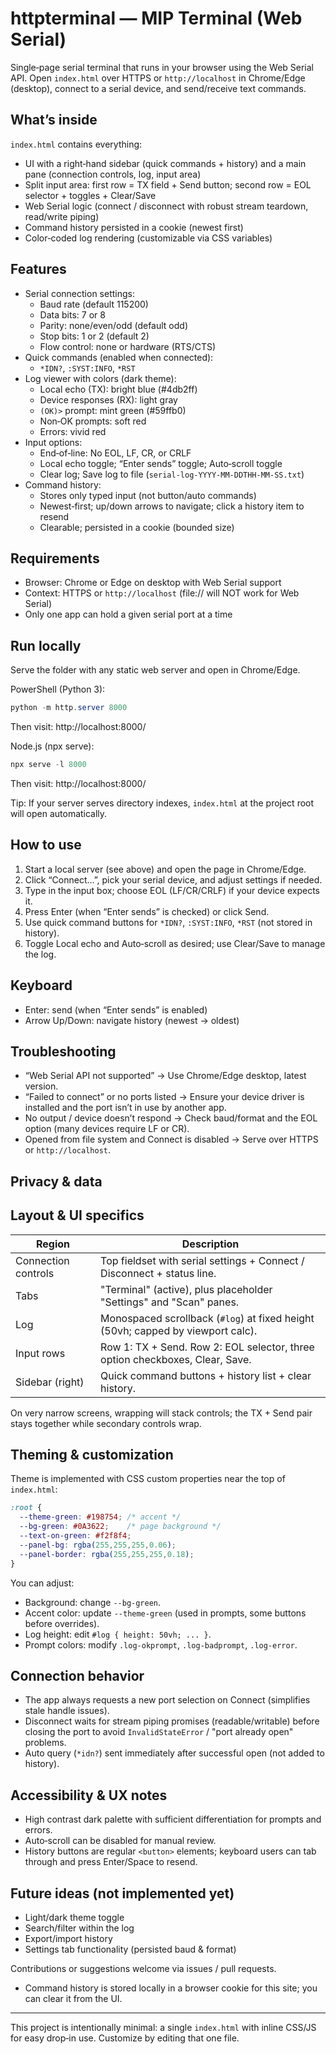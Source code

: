 # httpterminal — MIP Terminal (Web Serial)

Single‑page serial terminal that runs in your browser using the Web Serial API. Open `index.html` over HTTPS or `http://localhost` in Chrome/Edge (desktop), connect to a serial device, and send/receive text commands.

## What’s inside

`index.html` contains everything:
- UI with a right‑hand sidebar (quick commands + history) and a main pane (connection controls, log, input area)
- Split input area: first row = TX field + Send button; second row = EOL selector + toggles + Clear/Save
- Web Serial logic (connect / disconnect with robust stream teardown, read/write piping)
- Command history persisted in a cookie (newest first)
- Color‑coded log rendering (customizable via CSS variables)

## Features

- Serial connection settings:
  - Baud rate (default 115200)
  - Data bits: 7 or 8
  - Parity: none/even/odd (default odd)
  - Stop bits: 1 or 2 (default 2)
  - Flow control: none or hardware (RTS/CTS)
- Quick commands (enabled when connected):
  - `*IDN?`, `:SYST:INFO`, `*RST`
- Log viewer with colors (dark theme):
  - Local echo (TX): bright blue (#4db2ff)
  - Device responses (RX): light gray
  - `(OK)>` prompt: mint green (#59ffb0)
  - Non‑OK prompts: soft red
  - Errors: vivid red
- Input options:
  - End‑of‑line: No EOL, LF, CR, or CRLF
  - Local echo toggle; “Enter sends” toggle; Auto‑scroll toggle
  - Clear log; Save log to file (`serial-log-YYYY-MM-DDTHH-MM-SS.txt`)
- Command history:
  - Stores only typed input (not button/auto commands)
  - Newest‑first; up/down arrows to navigate; click a history item to resend
  - Clearable; persisted in a cookie (bounded size)

## Requirements

- Browser: Chrome or Edge on desktop with Web Serial support
- Context: HTTPS or `http://localhost` (file:// will NOT work for Web Serial)
- Only one app can hold a given serial port at a time

## Run locally

Serve the folder with any static web server and open in Chrome/Edge.

PowerShell (Python 3):

```powershell
python -m http.server 8000
```

Then visit: http://localhost:8000/

Node.js (npx serve):

```powershell
npx serve -l 8000
```

Then visit: http://localhost:8000/

Tip: If your server serves directory indexes, `index.html` at the project root will open automatically.

## How to use

1. Start a local server (see above) and open the page in Chrome/Edge.
2. Click “Connect…”, pick your serial device, and adjust settings if needed.
3. Type in the input box; choose EOL (LF/CR/CRLF) if your device expects it.
4. Press Enter (when “Enter sends” is checked) or click Send.
5. Use quick command buttons for `*IDN?`, `:SYST:INFO`, `*RST` (not stored in history).
6. Toggle Local echo and Auto‑scroll as desired; use Clear/Save to manage the log.

## Keyboard

- Enter: send (when “Enter sends” is enabled)
- Arrow Up/Down: navigate history (newest → oldest)

## Troubleshooting

- “Web Serial API not supported” → Use Chrome/Edge desktop, latest version.
- “Failed to connect” or no ports listed → Ensure your device driver is installed and the port isn’t in use by another app.
- No output / device doesn’t respond → Check baud/format and the EOL option (many devices require LF or CR).
- Opened from file system and Connect is disabled → Serve over HTTPS or `http://localhost`.

## Privacy & data

## Layout & UI specifics

| Region | Description |
|--------|-------------|
| Connection controls | Top fieldset with serial settings + Connect / Disconnect + status line. |
| Tabs | "Terminal" (active), plus placeholder "Settings" and "Scan" panes. |
| Log | Monospaced scrollback (`#log`) at fixed height (50vh; capped by viewport calc). |
| Input rows | Row 1: TX + Send. Row 2: EOL selector, three option checkboxes, Clear, Save. |
| Sidebar (right) | Quick command buttons + history list + clear history. |

On very narrow screens, wrapping will stack controls; the TX + Send pair stays together while secondary controls wrap.

## Theming & customization

Theme is implemented with CSS custom properties near the top of `index.html`:

```css
:root {
  --theme-green: #198754; /* accent */
  --bg-green: #0A3622;    /* page background */
  --text-on-green: #f2f8f4;
  --panel-bg: rgba(255,255,255,0.06);
  --panel-border: rgba(255,255,255,0.18);
}
```

You can adjust:
- Background: change `--bg-green`.
- Accent color: update `--theme-green` (used in prompts, some buttons before overrides).
- Log height: edit `#log { height: 50vh; ... }`.
- Prompt colors: modify `.log-okprompt`, `.log-badprompt`, `.log-error`.

## Connection behavior

- The app always requests a new port selection on Connect (simplifies stale handle issues).
- Disconnect waits for stream piping promises (readable/writable) before closing the port to avoid `InvalidStateError` / "port already open" problems.
- Auto query (`*idn?`) sent immediately after successful open (not added to history).

## Accessibility & UX notes

- High contrast dark palette with sufficient differentiation for prompts and errors.
- Auto‑scroll can be disabled for manual review.
- History buttons are regular `<button>` elements; keyboard users can tab through and press Enter/Space to resend.

## Future ideas (not implemented yet)

- Light/dark theme toggle
- Search/filter within the log
- Export/import history
- Settings tab functionality (persisted baud & format)

Contributions or suggestions welcome via issues / pull requests.

- Command history is stored locally in a browser cookie for this site; you can clear it from the UI.

---

This project is intentionally minimal: a single `index.html` with inline CSS/JS for easy drop‑in use. Customize by editing that one file.
